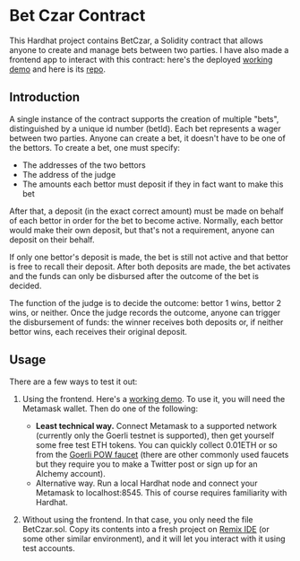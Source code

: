 # Bet Czar Contract

This Hardhat project contains BetCzar, a Solidity contract that allows anyone to create and manage bets between two parties. I have also made a frontend app to interact with this contract: here's the deployed [working demo] and here is its [repo](https://github.com/reasonmethis/bet-czar-frontend).

## Introduction

A single instance of the contract supports the creation of multiple "bets", distinguished by a unique id number (betId). Each bet represents a wager between two parties. Anyone can create a bet, it doesn't 
have to be one of the bettors. To create a bet, one must specify:

* The addresses of the two bettors
* The address of the judge
* The amounts each bettor must deposit if they in fact want to make this bet

After that, a deposit (in the exact correct amount) must be made on behalf of each bettor in order 
for the bet to become active. Normally, each bettor would make their own deposit, but that's not 
a requirement, anyone can deposit on their behalf. 

If only one bettor's deposit is made, the bet is still not active and that bettor is free to recall their deposit. After both deposits are made, the bet activates and the funds can only be disbursed after the outcome of the bet is decided.

The function of the judge is to decide the outcome: bettor 1 wins, bettor 2 wins, or neither. Once the judge records the outcome, anyone can trigger the disbursement of funds: the winner receives both deposits or, if neither bettor wins, each receives their original deposit. 

## Usage

There are a few ways to test it out:
1. Using the frontend. Here's a [working demo]. To use it, you will need the Metamask wallet. Then do one of the following:

   * **Least technical way.** Connect Metamask to a supported network (currently only the Goerli testnet is supported), then get yourself some free test ETH tokens. You can quickly collect 0.01ETH or so from the [Goerli POW faucet](https://goerli-faucet.pk910.de/) (there are other commonly used faucets but they require you to make a Twitter post or sign up for an Alchemy account).
   * Alternative way. Run a local Hardhat node and connect your Metamask to localhost:8545. This of course requires familiarity with Hardhat.
2. Without using the frontend. In that case, you only need the file BetCzar.sol. Copy its contents into a fresh project on [Remix IDE](https://remix.ethereum.org) (or some other similar environment), and it will let you interact with it using test accounts. 

[working demo]: https://reasonmethis.github.io/betczar_frontend
